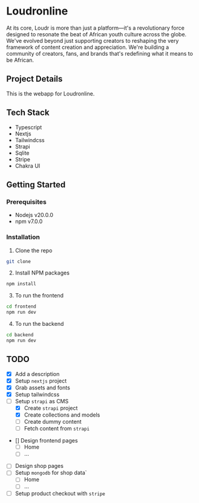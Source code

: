 # Loudronline

At its core, Loudr is more than just a platform—it's a revolutionary force designed to resonate the beat of African youth culture across the globe. We've evolved beyond just supporting creators to reshaping the very framework of content creation and appreciation. We're building a community of creators, fans, and brands that's redefining what it means to be African.

## Project Details

This is the webapp for Loudronline.

## Tech Stack

- Typescript
- Nextjs
- Tailwindcss
- Strapi
- Sqlite
- Stripe
- Chakra UI

## Getting Started

### Prerequisites

- Nodejs v20.0.0
- npm v7.0.0

### Installation

1. Clone the repo

```sh
git clone
```

2. Install NPM packages

```sh
npm install
```

3. To run the frontend

```sh
cd frontend
npm run dev
```

4. To run the backend

```sh
cd backend
npm run dev
```

## TODO

- [x] Add a description
- [x] Setup `nextjs` project
- [x] Grab assets and fonts
- [x] Setup tailwindcss
- [ ] Setup `strapi` as CMS
  - [x] Create `strapi` project
  - [x] Create collections and models
  - [ ] Create dummy content
  - [ ] Fetch content from `strapi`
- [] Design frontend pages
  - [ ] Home
  - [ ] ...
- [ ] Design shop pages
- [ ] Setup `mongodb` for shop data`
  - [ ] Home
  - [ ] ...
- [ ] Setup product checkout with `stripe`
